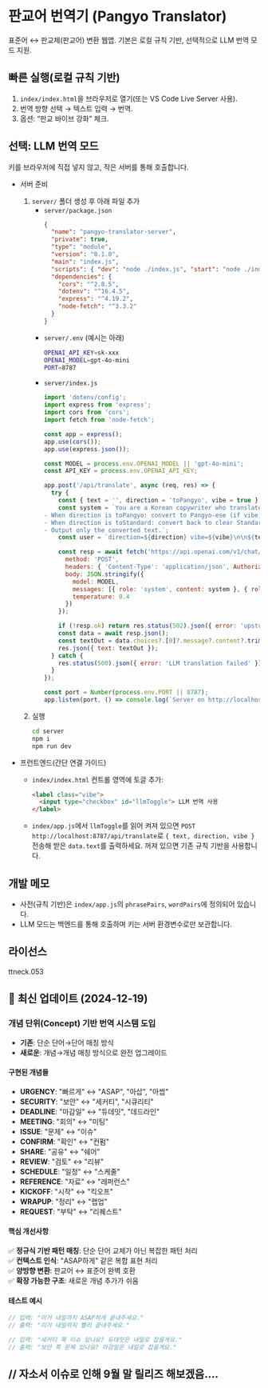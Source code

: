 # 판교어 번역기 (Pangyo Translator)

표준어 ↔ 판교체(판교어) 변환 웹앱. 기본은 로컬 규칙 기반, 선택적으로 LLM 번역 모드 지원.

## 빠른 실행(로컬 규칙 기반)
1) `index/index.html`을 브라우저로 열기(또는 VS Code Live Server 사용).
2) 번역 방향 선택 → 텍스트 입력 → 번역.
3) 옵션: “판교 바이브 강화” 체크.

## 선택: LLM 번역 모드
키를 브라우저에 직접 넣지 않고, 작은 서버를 통해 호출합니다.

- 서버 준비
  1) `server/` 폴더 생성 후 아래 파일 추가
     - `server/package.json`
       ```json
       {
         "name": "pangyo-translator-server",
         "private": true,
         "type": "module",
         "version": "0.1.0",
         "main": "index.js",
         "scripts": { "dev": "node ./index.js", "start": "node ./index.js" },
         "dependencies": {
           "cors": "^2.8.5",
           "dotenv": "^16.4.5",
           "express": "^4.19.2",
           "node-fetch": "^3.3.2"
         }
       }
       ```
     - `server/.env` (예시는 아래)
       ```bash
       OPENAI_API_KEY=sk-xxx
       OPENAI_MODEL=gpt-4o-mini
       PORT=8787
       ```
     - `server/index.js`
       ```javascript
       import 'dotenv/config';
       import express from 'express';
       import cors from 'cors';
       import fetch from 'node-fetch';

       const app = express();
       app.use(cors());
       app.use(express.json());

       const MODEL = process.env.OPENAI_MODEL || 'gpt-4o-mini';
       const API_KEY = process.env.OPENAI_API_KEY;

       app.post('/api/translate', async (req, res) => {
         try {
           const { text = '', direction = 'toPangyo', vibe = true } = req.body || {};
           const system = `You are a Korean copywriter who translates between Standard Korean and "Pangyo corporate lingo" (판교체).
       - When direction is toPangyo: convert to Pangyo-ese (if vibe, add light corporate flair).
       - When direction is toStandard: convert back to clear Standard Korean.
       - Output only the converted text.`;
           const user = `direction=${direction} vibe=${vibe}\n\n${text}`;

           const resp = await fetch('https://api.openai.com/v1/chat/completions', {
             method: 'POST',
             headers: { 'Content-Type': 'application/json', Authorization: `Bearer ${API_KEY}` },
             body: JSON.stringify({
               model: MODEL,
               messages: [{ role: 'system', content: system }, { role: 'user', content: user }],
               temperature: 0.4
             })
           });

           if (!resp.ok) return res.status(502).json({ error: 'upstream_error' });
           const data = await resp.json();
           const textOut = data.choices?.[0]?.message?.content?.trim() ?? '';
           res.json({ text: textOut });
         } catch {
           res.status(500).json({ error: 'LLM translation failed' });
         }
       });

       const port = Number(process.env.PORT || 8787);
       app.listen(port, () => console.log(`Server on http://localhost:${port}`));
       ```
  2) 실행
     ```bash
     cd server
     npm i
     npm run dev
     ```

- 프런트엔드(간단 연결 가이드)
  - `index/index.html` 컨트롤 영역에 토글 추가:
    ```html
    <label class="vibe">
      <input type="checkbox" id="llmToggle"> LLM 번역 사용
    </label>
    ```
  - `index/app.js`에서 `llmToggle`를 읽어 켜져 있으면 `POST http://localhost:8787/api/translate`로 `{ text, direction, vibe }` 전송해 받은 `data.text`를 출력하세요. 꺼져 있으면 기존 규칙 기반을 사용합니다.

## 개발 메모
- 사전(규칙 기반)은 `index/app.js`의 `phrasePairs`, `wordPairs`에 정의되어 있습니다.
- LLM 모드는 백엔드를 통해 호출하며 키는 서버 환경변수로만 보관합니다.

## 라이선스
ttneck.053

## 🚀 최신 업데이트 (2024-12-19)

### **개념 단위(Concept) 기반 번역 시스템 도입**
- **기존**: 단순 단어→단어 매칭 방식
- **새로운**: 개념→개념 매칭 방식으로 완전 업그레이드

#### **구현된 개념들**
- **URGENCY**: "빠르게" ↔ "ASAP", "아삽", "아쌉"
- **SECURITY**: "보안" ↔ "세커티", "시큐리티"
- **DEADLINE**: "마감일" ↔ "듀데잇", "데드라인"
- **MEETING**: "회의" ↔ "미팅"
- **ISSUE**: "문제" ↔ "이슈"
- **CONFIRM**: "확인" ↔ "컨펌"
- **SHARE**: "공유" ↔ "쉐어"
- **REVIEW**: "검토" ↔ "리뷰"
- **SCHEDULE**: "일정" ↔ "스케줄"
- **REFERENCE**: "자료" ↔ "레퍼런스"
- **KICKOFF**: "시작" ↔ "킥오프"
- **WRAPUP**: "정리" ↔ "랩업"
- **REQUEST**: "부탁" ↔ "리퀘스트"

#### **핵심 개선사항**
✅ **정규식 기반 패턴 매칭**: 단순 단어 교체가 아닌 복잡한 패턴 처리  
✅ **컨텍스트 인식**: "ASAP하게" 같은 복합 표현 처리  
✅ **양방향 변환**: 판교어 ↔ 표준어 완벽 호환  
✅ **확장 가능한 구조**: 새로운 개념 추가가 쉬움  

#### **테스트 예시**
```javascript
// 입력: "이거 내일까지 ASAP하게 끝내주세요."
// 출력: "이거 내일까지 빨리 끝내주세요."

// 입력: "세커티 쪽 이슈 있나요? 듀데잇은 내일로 잡을게요."
// 출력: "보안 쪽 문제 있나요? 마감일은 내일로 잡을게요."

```
// 자소서 이슈로 인해 9월 말 릴리즈 해보겠음....
---
